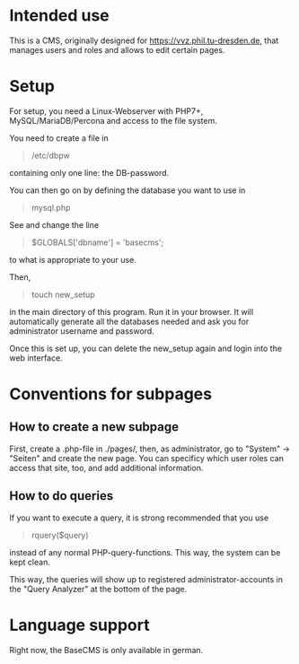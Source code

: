 # Intended use

This is a CMS, originally designed for https://vvz.phil.tu-dresden.de, that manages users and roles and allows to edit certain pages.

# Setup

For setup, you need a Linux-Webserver with PHP7+, MySQL/MariaDB/Percona and access to the file system.

You need to create a file in

> /etc/dbpw

containing only one line: the DB-password.

You can then go on by defining the database you want to use in 

> mysql.php

See and change the line

> $GLOBALS['dbname'] = 'basecms';

to what is appropriate to your use.

Then, 

> touch new_setup

in the main directory of this program. Run it in your browser. It will automatically generate all the databases needed and ask
you for administrator username and password.

Once this is set up, you can delete the new_setup again and login into the web interface.

# Conventions for subpages

## How to create a new subpage

First, create a .php-file in ./pages/, then, as administrator, go to "System" -> "Seiten" and create the new page. You can specificy
which user roles can access that site, too, and add additional information.

## How to do queries

If you want to execute a query, it is strong recommended that you use 

> rquery($query)

instead of any normal PHP-query-functions. This way, the system can be kept clean.

This way, the queries will show up to registered administrator-accounts in the "Query Analyzer" at the bottom of the page.

# Language support

Right now, the BaseCMS is only available in german.
